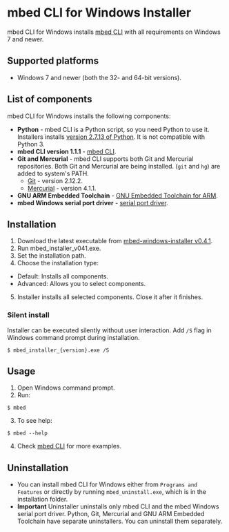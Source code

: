 # mbed CLI for Windows Installer

mbed CLI for Windows installs [mbed CLI](https://github.com/ARMmbed/mbed-cli) with all requirements on Windows 7 and newer.

## Supported platforms

* Windows 7 and newer (both the 32- and 64-bit versions).

## List of components

mbed CLI for Windows installs the following components:

* **Python** - mbed CLI is a Python script, so you need Python to use it. Installers installs [version 2.7.13 of Python](https://www.python.org/downloads/release/python-2713/). It is not compatible with Python 3.
* **mbed CLI version 1.1.1** - [mbed CLI](https://github.com/ARMmbed/mbed-cli).
* **Git and Mercurial** - mbed CLI supports both Git and Mercurial repositories. Both Git and Mercurial are being installed. (`git` and `hg`) are added to system's PATH.
    * [Git](https://git-scm.com/) - version 2.12.2.
    * [Mercurial](https://www.mercurial-scm.org/) - version 4.1.1.
* **GNU ARM Embedded Toolchain** - [GNU Embedded Toolchain for ARM](https://developer.arm.com/open-source/gnu-toolchain/gnu-rm/downloads).
* **mbed Windows serial port driver** - [serial port driver](https://developer.mbed.org/handbook/Windows-serial-configuration).

## Installation

1. Download the latest executable from [mbed-windows-installer v0.4.1](https://mbed-media.mbed.com/filer_public/7f/46/7f46e205-52f5-48e2-be64-8f30d52f6d75/mbed_installer_v041.exe).
2. Run mbed_installer_v041.exe.
3. Set the installation path.
4. Choose the installation type:
  * Default: Installs all components.
  * Advanced: Allows you to select components.
5. Installer installs all selected components. Close it after it finishes.

### Silent install

Installer can be executed silently without user interaction. Add `/S` flag in Windows command prompt during installation. 

```
$ mbed_installer_{version}.exe /S
```

## Usage

1. Open Windows command prompt.
2. Run: 

```
$ mbed
```

3. To see help:

```
$ mbed --help
```

4. Check [mbed CLI](https://github.com/ARMmbed/mbed-cli) for more examples.

## Uninstallation

* You can install mbed CLI for Windows either from `Programs and Features` or directly by running `mbed_uninstall.exe`, which is in the installation folder.
* **Important** Uninstaller uninstalls only mbed CLI and the mbed Windows serial port driver. Python, Git, Mercurial and GNU ARM Embedded Toolchain have separate uninstallers. You can uninstall them separately.
